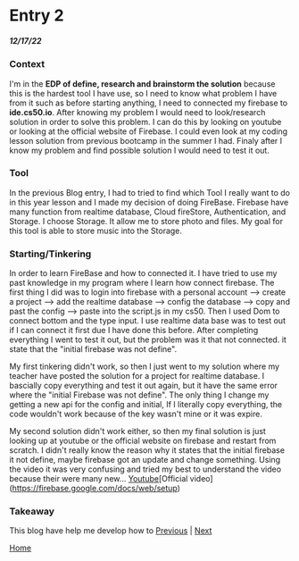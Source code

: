# Entry 2
##### 12/17/22

### Context
I'm in the **EDP of define, research and brainstorm the solution** because this is the hardest tool I have use, so I need to know what problem I have from it such as before starting anything, I need to connected my firebase to **ide.cs50.io**. After knowing my problem I would need to look/research solution in order to solve this problem. I can do this by looking on youtube or looking at the official website of Firebase. I could even look at my coding lesson solution from previous bootcamp in the summer I had. Finaly after I know my problem and find possible solution I would need to test it out.


### Tool
In the previous Blog entry, I had to tried to find which Tool I really want to do in this year lesson and I made my decision of doing FireBase. Firebase have many function from realtime database, Cloud fireStore, Authentication, and Storage.  I choose Storage. It allow me to store photo and files. My goal for this tool is able to store music into the Storage.


### Starting/Tinkering 
In order to learn FireBase and how to connected it. I have tried to use my past knowledge in my program where I learn how connect firebase. The first thing I did was to login into firebase with a personal account --> create a project --> add the realtime database --> config the database --> copy and past the config --> paste into the script.js in my cs50. Then I used Dom to connect bottom and the type input. I use realtime data base was to test out if I can connect it first due I have done this before. After completing everything I went to test it out, but the problem was it that not connected. it state that the "initial firebase was not define".

My first tinkering didn't work, so then I just went to my solution where my teacher have posted the solution for a project for realtime database. I bascially copy everything and test it out again, but it have the same error where the "initial Firebase was not define". The only thing I change my getting a new api for the config and initial, If I literally copy everything, the code wouldn't work because of the key wasn't mine or it was expire.


My second solution didn't work either, so then my final solution is just looking up at youtube or the official website on firebase and restart from scratch. I didn't really know the reason why it states that the initial firebase it not define, maybe firebase got an update and change something. Using the video it was very confusing and tried my best to understand the video because their were many new... [Youtube](https://www.javatpoint.com/firebase-introduction#:~:text=Firebase%20(a%20NoSQLjSON%20database)%20is,%2C%20IOS%2C%20and%20Web%20apps.)[Official video](https://firebase.google.com/docs/web/setup)

### Takeaway
This blog have help me develop how to 
[Previous](entry01.md) | [Next](entry03.md)

[Home](../README.md)
